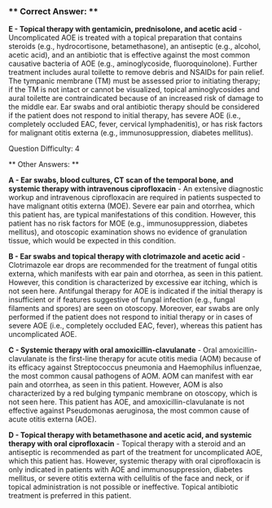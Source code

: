 ### ** Correct Answer: **

**E - Topical therapy with gentamicin, prednisolone, and acetic acid** - Uncomplicated AOE is treated with a topical preparation that contains steroids (e.g., hydrocortisone, betamethasone), an antiseptic (e.g., alcohol, acetic acid), and an antibiotic that is effective against the most common causative bacteria of AOE (e.g., aminoglycoside, fluoroquinolone). Further treatment includes aural toilette to remove debris and NSAIDs for pain relief. The tympanic membrane (TM) must be assessed prior to initiating therapy; if the TM is not intact or cannot be visualized, topical aminoglycosides and aural toilette are contraindicated because of an increased risk of damage to the middle ear. Ear swabs and oral antibiotic therapy should be considered if the patient does not respond to initial therapy, has severe AOE (i.e., completely occluded EAC, fever, cervical lymphadenitis), or has risk factors for malignant otitis externa (e.g., immunosuppression, diabetes mellitus).

Question Difficulty: 4

** Other Answers: **

**A - Ear swabs, blood cultures, CT scan of the temporal bone, and systemic therapy with intravenous ciprofloxacin** - An extensive diagnostic workup and intravenous ciprofloxacin are required in patients suspected to have malignant otitis externa (MOE). Severe ear pain and otorrhea, which this patient has, are typical manifestations of this condition. However, this patient has no risk factors for MOE (e.g., immunosuppression, diabetes mellitus), and otoscopic examination shows no evidence of granulation tissue, which would be expected in this condition.

**B - Ear swabs and topical therapy with clotrimazole and acetic acid** - Clotrimazole ear drops are recommended for the treatment of fungal otitis externa, which manifests with ear pain and otorrhea, as seen in this patient. However, this condition is characterized by excessive ear itching, which is not seen here. Antifungal therapy for AOE is indicated if the initial therapy is insufficient or if features suggestive of fungal infection (e.g., fungal filaments and spores) are seen on otoscopy. Moreover, ear swabs are only performed if the patient does not respond to initial therapy or in cases of severe AOE (i.e., completely occluded EAC, fever), whereas this patient has uncomplicated AOE.

**C - Systemic therapy with oral amoxicillin-clavulanate** - Oral amoxicillin-clavulanate is the first-line therapy for acute otitis media (AOM) because of its efficacy against Streptococcus pneumonia and Haemophilus influenzae, the most common causal pathogens of AOM. AOM can manifest with ear pain and otorrhea, as seen in this patient. However, AOM is also characterized by a red bulging tympanic membrane on otoscopy, which is not seen here. This patient has AOE, and amoxicillin-clavulanate is not effective against Pseudomonas aeruginosa, the most common cause of acute otitis externa (AOE).

**D - Topical therapy with betamethasone and acetic acid, and systemic therapy with oral ciprofloxacin** - Topical therapy with a steroid and an antiseptic is recommended as part of the treatment for uncomplicated AOE, which this patient has. However, systemic therapy with oral ciprofloxacin is only indicated in patients with AOE and immunosuppression, diabetes mellitus, or severe otitis externa with cellulitis of the face and neck, or if topical administration is not possible or ineffective. Topical antibiotic treatment is preferred in this patient.

